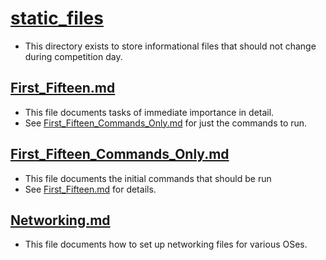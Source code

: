 # [static_files](.)
- This directory exists to store informational files that should not change during competition day.
## [First_Fifteen.md](./First_Fifteen.md)
- This file documents tasks of immediate importance in detail.
- See [First_Fifteen_Commands_Only.md](./First_Fifteen_Commands_Only.md) for just the commands to run.
## [First_Fifteen_Commands_Only.md](./First_Fifteen_Commands_Only.md)
- This file documents the initial commands that should be run
- See [First_Fifteen.md](./First_Fifteen.md) for details.
## [Networking.md](./Networking.md)
- This file documents how to set up networking files for various OSes.
